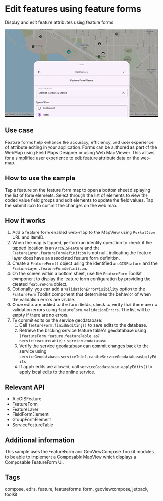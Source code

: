 # Edit features using feature forms

Display and edit feature attributes using feature forms

![Image of edit features using feature forms](edit-features-using-feature-forms.png)

## Use case

Feature forms help enhance the accuracy, efficiency, and user experience of attribute editing in your application.  Forms can be authored as part of the WebMap using Field Maps Designer or using Web Map Viewer. This allows for a simplified user experience to edit feature attribute data on the web-map.  

## How to use the sample

Tap a feature on the feature form map to open a bottom sheet displaying the list of form elements. Select through the list of elements to view the coded value field groups and edit elements to update the field values. Tap the submit icon to commit the changes on the web map.

## How it works

1. Add a feature form enabled web-map to the MapView using `PortalItem` URL and itemID.
2. When the map is tapped, perform an identity operation to check if the tapped location is an `ArcGISFeature` and the `FeatureLayer.featureFormDefinition` is not null, indicating the feature layer does have an associated feature form definition.
3. Create a `FeatureForm()` object using the identified `ArcGISFeature` and the `FeatureLayer.featureFormDefinition`.
4. On the screen within a bottom sheet, use the `FeatureForm` Toolkit component to display the feature form configuration by providing the created `featureForm` object.
5. Optionally, you can add a `validationErrorVisibility` option to the `FeatureForm` Toolkit component that determines the behavior of when the validation errors are visible.
6. Once edits are added to the form fields, check to verify that there are no validation errors using `featureForm.validationErrors`. The list will be empty if there are no errors.
7. To commit edits on the service geodatabase:
    1. Call `featureForm.finishEditing()` to save edits to the database.
    2. Retrieve the backing service feature table's geodatabase using `(featureForm.feature.featureTable as? ServiceFeatureTable)?.serviceGeodatabase`.
    3. Verify the service geodatabase can commit changes back to the service using `serviceGeodatabase.serviceInfo?.canUseServiceGeodatabaseApplyEdits`
    4. If apply edits are allowed, call `serviceGeodatabase.applyEdits()` to apply local edits to the online service.

## Relevant API

* ArcGISFeature
* FeatureForm
* FeatureLayer
* FieldFormElement
* GroupFormElement
* ServiceFeatureTable

## Additional information

This sample uses the FeatureForm and GeoViewCompose Toolkit modules to be able to implement a Composable MapView which displays a Composable FeatureForm UI.

## Tags

compose, edits, feature, featureforms, form, geoviewcompose, jetpack, toolkit
